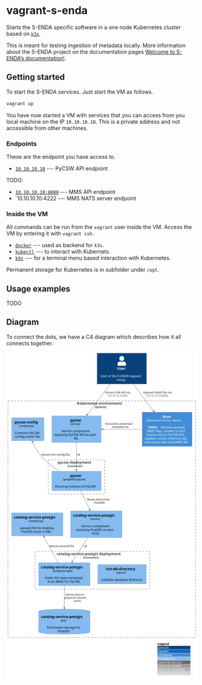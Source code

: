# vagrant-s-enda

Starts the S-ENDA specific software in a one node Kubernetes cluster based on [`k3s`](https://github.com/k3s-io/k3s).

This is meant for testing ingestion of metadata locally. More information about the S-ENDA project on the documentation pages [Welcome to S-ENDA’s documentation!](https://s-enda-documentation.readthedocs.io/en/latest/).

## Getting started

To start the S-ENDA services. Just start the VM as follows.

```bash
vagrant up
```

You have now started a VM with services that you can access from you local machine on the IP `10.10.10.10`. This is a private address and not accessible from  other machines.

### Endpoints

These are the endpoint you have access to.

* [`10.10.10.10`](http://10.10.10.10) --- PyCSW API endpoint

TODO:

* [`10.10.10.10:8080`](http://10.10.10.10:8080) --- MMS API endpoint
* `10.10.10.10:4222 --- MMS NATS server endpoint

### Inside the VM

All commands can be run from the `vagrant` user inside the VM. Access the VM by entering it with `vagrant ssh`.

* [`docker`](https://docs.docker.com/engine/reference/commandline/cli/) --- used as backend for `k3s`.
* [`kubectl`](https://github.com/kubernetes/kubectl) --- to interact with Kubernets.
* [`k9s`](https://github.com/derailed/k9s) --- for a terminal menu based interaction with Kubernetes.

Permanent storage for Kubernetes is in subfolder under `/opt`.

## Usage examples

TODO

## Diagram

To connect the dots, we have a C4 diagram which describes how it all connects together.

![Deployment](dep.svg)

<!---
'plantuml -tsvg README.md

@startuml dep
!includeurl https://raw.githubusercontent.com/plantuml-stdlib/C4-PlantUML/v2.0.1/C4_Component.puml

LAYOUT_TOP_DOWN()
'LAYOUT_LEFT_RIGHT
LAYOUT_WITH_LEGEND()
'LAYOUT_AS_SKETCH()


'
' Persons
'
Person(internal_user, "User", "User of the S-ENDA Vagrant setup.")

'----------------------------------------------------------------------

System_Boundary(k8s_env, "Kubernetes environment") {

'
'
'

Container(dmci, "dcmi", "deployment, service, ingress", "<b>TODO:</b> API that receives MMD files, convert to ISO. Pushes ISO to PyCSW API, update s-enda-mmd-xml Git repository with new MMD file.")
'Rel_R(dmci, pycsw_service, "Upload ISO with API")


'
' ConfigMap
'
Component(catalog_service_postgis_conf, "catalog-service-postgis", "configmap", "passwd file for making PostGIS work in K8s.")
Component(pycsw_config, "pycsw-config", "configmap", "Common PyCSW configuration file.")

'
' Services
'
Component(catalog_service_postgis_service, "catalog-service-postgis", "service", "Service component exposing PostGIS on port 5432.")
Component(pycsw_service, "pycsw", "service", "Service component exposing PyCSW API on port 80.")
'
' Deployment catalog-service-postgis
'
Container_Boundary("catalog_service_postgis_boundary", "catalog-service-postgis deployment") {
  Component(init_db_directory, "init-db-directory", "alpine", "Initialize database directory.")
  Component(catalog_service_postgis, "catalog-service-postgis", "postgis/postgis", "Holds ISO data translated from MMD for PyCSW.")
  Rel_U(catalog_service_postgis, catalog_service_postgis_conf, "Mount passwd file")
}

ComponentDb(catalog_service_postgis_storage, "catalog-service-postgis", "pvc", "Permanent storage for PostGIS.")

Rel(catalog_service_postgis, catalog_service_postgis_storage, "Stores data in physical volume claim")

'
' Deployment pycsw
'
Container_Boundary("pycsw_boundary", "pycsw deployment") {
  Component(pycsw1, "pycsw", "geopython/pycsw", "Running instance of PyCSW.")

  Rel_U(pycsw1, pycsw_config, "Mount the config file")
}

Rel(pycsw1, catalog_service_postgis_service, "Reads data from PostGIS.")
Rel(catalog_service_postgis_service, catalog_service_postgis, "LB")

'
' Deployment pycsw-ingest
'

Rel(internal_user, pycsw_service, "Access CSW API via", "10.10.10.10:80")
Rel(internal_user, dmci, "Uploads MMD file via", "10.10.10.10:8000")
Rel_L(dmci, pycsw_service,"Forwards converted metadata to")
Rel(pycsw_service, pycsw1, "LB")

}

@enduml
-->


<!---
vim: set spell spelllang=en:
-->
